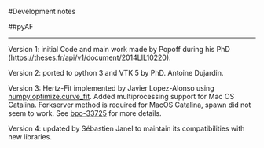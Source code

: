 #Development notes

##pyAF
*****************************
Version 1: initial Code and main work made by Popoff during his PhD (https://theses.fr/api/v1/document/2014LIL10220).

Version 2: ported to python 3 and VTK 5 by PhD. Antoine Dujardin.

Version 3: Hertz-Fit implemented by Javier Lopez-Alonso using [numpy.optimize.curve_fit](https://docs.scipy.org/doc/scipy/reference/generated/scipy.optimize.curve_fit.html).
Added multiprocessing support for Mac OS Catalina. Forkserver method is required for MacOS Catalina, spawn did not seem to work. 
See [bpo-33725](https://bugs.python.org/issue33725) for more details.

Version 4: updated by Sébastien Janel to maintain its compatibilities with new libraries.